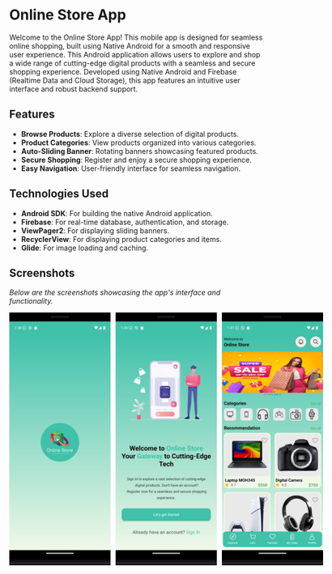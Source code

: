 # Online Store App

Welcome to the Online Store App! This mobile app is designed for seamless online shopping, built using Native Android for a smooth and responsive user experience. This Android application allows users to explore and shop a wide range of cutting-edge digital products with a seamless and secure shopping experience. Developed using Native Android and Firebase (Realtime Data and Cloud Storage), this app features an intuitive user interface and robust backend support.

## Features

- **Browse Products**: Explore a diverse selection of digital products.
- **Product Categories**: View products organized into various categories.
- **Auto-Sliding Banner**: Rotating banners showcasing featured products.
- **Secure Shopping**: Register and enjoy a secure shopping experience.
- **Easy Navigation**: User-friendly interface for seamless navigation.

## Technologies Used

- **Android SDK**: For building the native Android application.
- **Firebase**: For real-time database, authentication, and storage.
- **ViewPager2**: For displaying sliding banners.
- **RecyclerView**: For displaying product categories and items.
- **Glide**: For image loading and caching.

## Screenshots
*Below are the screenshots showcasing the app's interface and functionality.*
<div style="display: grid; grid-template-columns: repeat(3, 200px); grid-template-rows: repeat(2, 50px); gap: 10px;">
    <img src="assets/Screenshot_20240913_133839.png" alt="Screenshot 1" style="width: 200px; height: 500px; object-fit: cover;">
    <img src="assets/Screenshot_20240913_134031.png" alt="Screenshot 2" style="width: 200px; height: 500px; object-fit: cover;">
    <img src="assets/Screenshot_20240913_134138.png" alt="Screenshot 3" style="width: 200px; height: 500px; object-fit: cover;">
</div>
